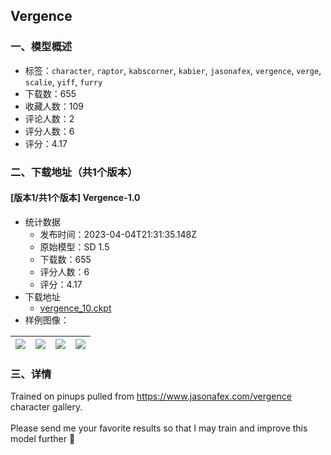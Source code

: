 ## Vergence
### 一、模型概述

- 标签：`character`, `raptor`, `kabscorner`, `kabier`, `jasonafex`, `vergence`, `verge`, `scalie`, `yiff`, `furry`
- 下载数：655
- 收藏人数：109
- 评论人数：2
- 评分人数：6
- 评分：4.17

### 二、下载地址（共1个版本）

#### [版本1/共1个版本] Vergence-1.0

- 统计数据
  - 发布时间：2023-04-04T21:31:35.148Z
  - 原始模型：SD 1.5
  - 下载数：655
  - 评分人数：6
  - 评分：4.17
- 下载地址
  - [vergence_10.ckpt](https://civitai.com/api/download/models/4855)
- 样例图像：

| <img src="https://image.civitai.com/xG1nkqKTMzGDvpLrqFT7WA/d91425c8-07d5-403f-8542-351038c6bd00/width=450/34940.jpeg" /> | <img src="https://image.civitai.com/xG1nkqKTMzGDvpLrqFT7WA/5256c6b1-ece9-45ce-afa6-650307046a00/width=450/34948.jpeg" /> | <img src="https://image.civitai.com/xG1nkqKTMzGDvpLrqFT7WA/2942913e-a65e-442e-a95c-769989ab1500/width=450/34947.jpeg" /> | <img src="https://image.civitai.com/xG1nkqKTMzGDvpLrqFT7WA/5a1bb313-c8fb-48c0-4126-ab9580b65000/width=450/34946.jpeg" /> |
| ---- | ---- | ---- | ---- |


### 三、详情
<p>Trained on pinups pulled from <a target="_blank" rel="ugc" href="https://www.jasonafex.com/vergence">https://www.jasonafex.com/vergence</a> character gallery.<br /><br />Please send me your favorite results so that I may train and improve this model further 🥰</p>